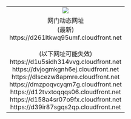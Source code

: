 ﻿<table>
  <tr></tr>
  <tr><td colspan=2 align=center><img src="https://d261ltkwq95umf.cloudfront.net/Up/oGate.jpg" /></td></tr>
  <tr><td colspan=2 align=center>网门动态网址<br/>(最新)
<br>https://d261ltkwq95umf.cloudfront.net
<br/><br/>(以下网址可能失效)
<br>https://d1u5sidh314vvg.cloudfront.net
<br>https://dvjogmkgnh6ej.cloudfront.net
<br>https://dlscezw8apmre.cloudfront.net
<br>https://dmzpoqvcyqm7g.cloudfront.net
<br>https://d12tvxtoqqqs06.cloudfront.net
<br>https://d158a4sr07o9fx.cloudfront.net
<br>https://d39ir87sgqs2qp.cloudfront.net
    </td>
  </tr>
</table>
